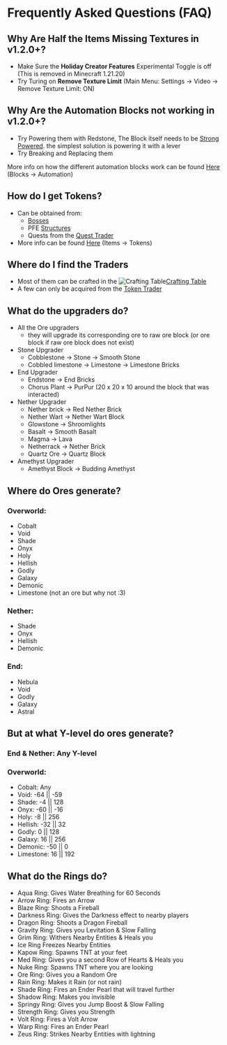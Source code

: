 # Frequently Asked Questions (FAQ)

## Why Are Half the Items Missing Textures in v1.2.0+?

* Make Sure the **Holiday Creator Features** Experimental Toggle is off (This is removed in Minecraft 1.21.20)
* Try Turing on **Remove Texture Limit** (Main Menu: Settings -> Video -> Remove Texture Limit: ON)

## Why Are the Automation Blocks not working in v1.2.0+?

* Try Powering them with Redstone, The Block itself needs to be [Strong Powered](https://minecraft.wiki/w/Redstone\_mechanics#Strongly\_powered\_vs.\_weakly\_powered). the simplest solution is powering it with a lever
* Try Breaking and Replacing them

More info on how the different automation blocks work can be found [Here](blocks/automation/) (Blocks -> Automation)

## How do I get Tokens?

* Can be obtained from:
  * [Bosses](mobs/bosses/)
  * &#x20;PFE [Structures](sturctures/)
  * Quests from the [Quest Trader](mobs/traders/quest-trader.md)
* More info can be found [Here](items/tokens/) (Items -> Tokens)

## Where do I find the Traders

* Most of them can be crafted in the <img src="https://minecraft.wiki/images/thumb/Crafting_Table_JE4_BE3.png/150px-Crafting_Table_JE4_BE3.png?5767f" alt="Crafting Table" data-size="line">[Crafting Table](https://minecraft.wiki/w/Crafting\_Table)
* A few can only be acquired from the [Token Trader](mobs/traders/token-trader.md)

## What do the upgraders do?

* All the Ore upgraders
  * they will upgrade its corresponding ore to raw ore block (or ore block if raw ore block does not exist)
* Stone Upgrader
  * Cobblestone -> Stone -> Smooth Stone
  * Cobbled limestone -> Limestone -> Limestone Bricks
* End Upgrader
  * Endstone -> End Bricks
  * Chorus Plant -> PurPur (20 x 20 x 10 around the block that was interacted)
* Nether Upgrader
  * Nether brick -> Red Nether Brick
  * Nether Wart -> Nether Wart Block
  * Glowstone -> Shroomlights
  * Basalt -> Smooth Basalt
  * Magma -> Lava
  * Netherrack -> Nether Brick
  * Quartz Ore -> Quartz Block
* Amethyst Upgrader
  * Amethyst Block -> Budding Amethyst

## Where do Ores generate?

### **Overworld:**

* Cobalt
* Void
* Shade
* Onyx
* Holy
* Hellish
* Godly
* Galaxy
* Demonic
* Limestone (not an ore but why not :3)

### **Nether:**

* Shade
* Onyx
* Hellish
* Demonic

### **End:**

* Nebula
* Void
* Godly
* Galaxy
* Astral

## But at what Y-level do ores generate?

### End & Nether: Any Y-level&#x20;

### **Overworld:**

* Cobalt: Any
* Void: -64 || -59
* Shade: -4 || 128
* Onyx: -60 || -16
* Holy: -8 || 256
* Hellish: -32 || 32
* Godly: 0 || 128
* Galaxy: 16 || 256
* Demonic: -50 || 0
* Limestone: 16 || 192

## What do the Rings do?

* Aqua Ring: Gives Water Breathing for 60 Seconds
* Arrow Ring: Fires an Arrow
* Blaze Ring: Shoots a Fireball
* Darkness Ring: Gives the Darkness effect to nearby players
* Dragon Ring: Shoots a Dragon Fireball
* Gravity Ring: Gives you Levitation & Slow Falling
* Grim Ring: Withers Nearby Entities & Heals you
* Ice Ring Freezes Nearby Entities
* Kapow Ring: Spawns TNT at your feet
* Med Ring: Gives you a second Row of Hearts & Heals you
* Nuke Ring: Spawns TNT where you are looking
* Ore Ring: Gives you a Random Ore
* Rain Ring: Makes it Rain (or not rain)
* Shade Ring: Fires an Ender Pearl that will travel further
* Shadow Ring: Makes you invisible
* Springy Ring: Gives you Jump Boost & Slow Falling
* Strength Ring: Gives you Strength
* Volt Ring: Fires a Volt Arrow
* Warp Ring: Fires an Ender Pearl
* Zeus Ring: Strikes Nearby Entities with lightning
